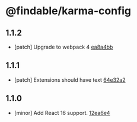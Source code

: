 # @findable/karma-config

## 1.1.2
- [patch] Upgrade to webpack 4 [ea8a4bb](https://github.com/fnamazing/uiKit/commits/ea8a4bb)

## 1.1.1
- [patch] Extensions should have text [64e32a2](https://github.com/fnamazing/uiKit/commits/64e32a2)

## 1.1.0
- [minor] Add React 16 support. [12ea6e4](https://github.com/fnamazing/uiKit/commits/12ea6e4)
